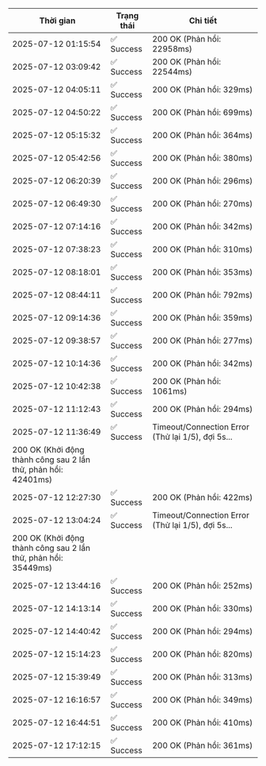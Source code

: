 | Thời gian | Trạng thái | Chi tiết |
|---|---|---|
| 2025-07-12 01:15:54 | ✅ Success | 200 OK (Phản hồi: 22958ms) |
| 2025-07-12 03:09:42 | ✅ Success | 200 OK (Phản hồi: 22544ms) |
| 2025-07-12 04:05:11 | ✅ Success | 200 OK (Phản hồi: 329ms) |
| 2025-07-12 04:50:22 | ✅ Success | 200 OK (Phản hồi: 699ms) |
| 2025-07-12 05:15:32 | ✅ Success | 200 OK (Phản hồi: 364ms) |
| 2025-07-12 05:42:56 | ✅ Success | 200 OK (Phản hồi: 380ms) |
| 2025-07-12 06:20:39 | ✅ Success | 200 OK (Phản hồi: 296ms) |
| 2025-07-12 06:49:30 | ✅ Success | 200 OK (Phản hồi: 270ms) |
| 2025-07-12 07:14:16 | ✅ Success | 200 OK (Phản hồi: 342ms) |
| 2025-07-12 07:38:23 | ✅ Success | 200 OK (Phản hồi: 310ms) |
| 2025-07-12 08:18:01 | ✅ Success | 200 OK (Phản hồi: 353ms) |
| 2025-07-12 08:44:11 | ✅ Success | 200 OK (Phản hồi: 792ms) |
| 2025-07-12 09:14:36 | ✅ Success | 200 OK (Phản hồi: 359ms) |
| 2025-07-12 09:38:57 | ✅ Success | 200 OK (Phản hồi: 277ms) |
| 2025-07-12 10:14:36 | ✅ Success | 200 OK (Phản hồi: 342ms) |
| 2025-07-12 10:42:38 | ✅ Success | 200 OK (Phản hồi: 1061ms) |
| 2025-07-12 11:12:43 | ✅ Success | 200 OK (Phản hồi: 294ms) |
| 2025-07-12 11:36:49 | ✅ Success | Timeout/Connection Error (Thử lại 1/5), đợi 5s...
200 OK (Khởi động thành công sau 2 lần thử, phản hồi: 42401ms) |
| 2025-07-12 12:27:30 | ✅ Success | 200 OK (Phản hồi: 422ms) |
| 2025-07-12 13:04:24 | ✅ Success | Timeout/Connection Error (Thử lại 1/5), đợi 5s...
200 OK (Khởi động thành công sau 2 lần thử, phản hồi: 35449ms) |
| 2025-07-12 13:44:16 | ✅ Success | 200 OK (Phản hồi: 252ms) |
| 2025-07-12 14:13:14 | ✅ Success | 200 OK (Phản hồi: 330ms) |
| 2025-07-12 14:40:42 | ✅ Success | 200 OK (Phản hồi: 294ms) |
| 2025-07-12 15:14:23 | ✅ Success | 200 OK (Phản hồi: 820ms) |
| 2025-07-12 15:39:49 | ✅ Success | 200 OK (Phản hồi: 313ms) |
| 2025-07-12 16:16:57 | ✅ Success | 200 OK (Phản hồi: 349ms) |
| 2025-07-12 16:44:51 | ✅ Success | 200 OK (Phản hồi: 410ms) |
| 2025-07-12 17:12:15 | ✅ Success | 200 OK (Phản hồi: 361ms) |
